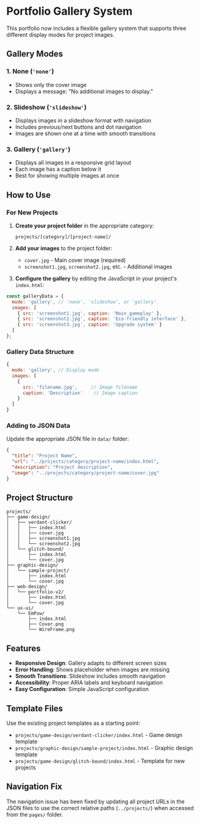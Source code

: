 # Portfolio Gallery System

This portfolio now includes a flexible gallery system that supports three different display modes for project images.

## Gallery Modes

### 1. None (`'none'`)
- Shows only the cover image
- Displays a message: "No additional images to display."

### 2. Slideshow (`'slideshow'`)
- Displays images in a slideshow format with navigation
- Includes previous/next buttons and dot navigation
- Images are shown one at a time with smooth transitions

### 3. Gallery (`'gallery'`)
- Displays all images in a responsive grid layout
- Each image has a caption below it
- Best for showing multiple images at once

## How to Use

### For New Projects

1. **Create your project folder** in the appropriate category:
   ```
   projects/[category]/[project-name]/
   ```

2. **Add your images** to the project folder:
   - `cover.jpg` - Main cover image (required)
   - `screenshot1.jpg`, `screenshot2.jpg`, etc. - Additional images

3. **Configure the gallery** by editing the JavaScript in your project's `index.html`:

```javascript
const galleryData = {
  mode: 'gallery', // 'none', 'slideshow', or 'gallery'
  images: [
    { src: 'screenshot1.jpg', caption: 'Main gameplay' },
    { src: 'screenshot2.jpg', caption: 'Eco-friendly interface' },
    { src: 'screenshot3.jpg', caption: 'Upgrade system' }
  ]
};
```

### Gallery Data Structure

```javascript
{
  mode: 'gallery', // Display mode
  images: [
    {
      src: 'filename.jpg',     // Image filename
      caption: 'Description'    // Image caption
    }
  ]
}
```

### Adding to JSON Data

Update the appropriate JSON file in `data/` folder:

```json
{
  "title": "Project Name",
  "url": "../projects/category/project-name/index.html",
  "description": "Project description",
  "image": "../projects/category/project-name/cover.jpg"
}
```

## Project Structure

```
projects/
├── game-design/
│   ├── verdant-clicker/
│   │   ├── index.html
│   │   ├── cover.jpg
│   │   ├── screenshot1.jpg
│   │   └── screenshot2.jpg
│   └── glitch-bound/
│       ├── index.html
│       └── cover.jpg
├── graphic-design/
│   └── sample-project/
│       ├── index.html
│       └── cover.jpg
├── web-design/
│   └── portfolio-v2/
│       ├── index.html
│       └── cover.jpg
└── ux-ui/
    └── EmPow/
        ├── index.html
        ├── Cover.png
        └── WireFrame.png
```

## Features

- **Responsive Design**: Gallery adapts to different screen sizes
- **Error Handling**: Shows placeholder when images are missing
- **Smooth Transitions**: Slideshow includes smooth navigation
- **Accessibility**: Proper ARIA labels and keyboard navigation
- **Easy Configuration**: Simple JavaScript configuration

## Template Files

Use the existing project templates as a starting point:
- `projects/game-design/verdant-clicker/index.html` - Game design template
- `projects/graphic-design/sample-project/index.html` - Graphic design template
- `projects/game-design/glitch-bound/index.html` - Template for new projects

## Navigation Fix

The navigation issue has been fixed by updating all project URLs in the JSON files to use the correct relative paths (`../projects/`) when accessed from the `pages/` folder.
